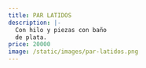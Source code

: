 ```yaml
---
title: PAR LATIDOS
description: |-
  Con hilo y piezas con baño
  de plata. 
price: 20000
image: /static/images/par-latidos.png
---
```

